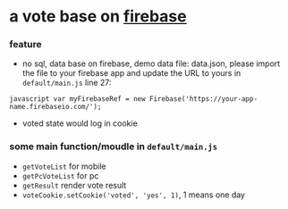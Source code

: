 a vote base on [firebase](https://www.firebase.com/)
===================
### feature
- no sql, data base on firebase, demo data file: data.json, please import the file to your firebase app and update the URL to yours in `default/main.js` line 27:

`javascript
var myFirebaseRef = new Firebase('https://your-app-name.firebaseio.com/');
`
- voted state would log in cookie

### some main function/moudle in `default/main.js`
- `getVoteList` for mobile
- `getPcVoteList` for pc
- `getResult` render vote result
- `voteCookie.setCookie('voted', 'yes', 1)`, 1 means one day
